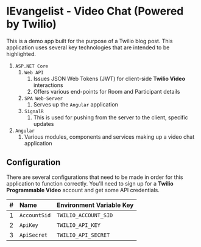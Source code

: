 # IEvangelist - Video Chat (Powered by Twilio)

This is a demo app built for the purpose of a Twilio blog post. This application uses several key technologies that are intended to be highlighted.

1. `ASP.NET Core`
    1. `Web API`
        1. Issues JSON Web Tokens (JWT) for client-side __Twilio Video__ interactions
        1. Offers various end-points for Room and Participant details
    1. `SPA Web-Server`
        1. Serves up the `Angular` application
    1. `SignalR`
        1. This is used for pushing from the server to the client, specific updates
1. `Angular`
    1. Various modules, components and services making up a video chat application
	 
## Configuration

There are several configurations that need to be made in order for this application to function correctly. You'll need to sign up for a __Twilio Programmable Video__ account and get some API credentials.

| # | Name | Environment Variable Key  | 
|--:|:--|:--|
| 1 | `AccountSid` | `TWILIO_ACCOUNT_SID` |
| 2 | `ApiKey` | `TWILIO_API_KEY` |
| 3 | `ApiSecret` | `TWILIO_API_SECRET` |
